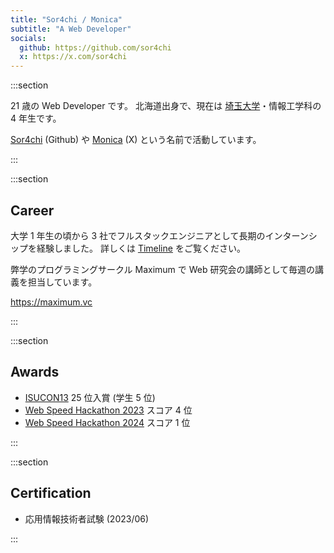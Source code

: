 ```yaml
---
title: "Sor4chi / Monica"
subtitle: "A Web Developer"
socials:
  github: https://github.com/sor4chi
  x: https://x.com/sor4chi
---
```


:::section

21 歳の Web Developer です。
北海道出身で、現在は [埼玉大学](http://www.saitama-u.ac.jp/)・情報工学科の 4 年生です。

[Sor4chi](https://github.com/sor4chi) (Github) や [Monica](https://x.com/sor4chi) (X) という名前で活動しています。

:::

:::section

## Career

大学 1 年生の頃から 3 社でフルスタックエンジニアとして長期のインターンシップを経験しました。
詳しくは [Timeline](/timeline) をご覧ください。

弊学のプログラミングサークル Maximum で Web 研究会の講師として毎週の講義を担当しています。

<https://maximum.vc>

:::

:::section

## Awards

- [ISUCON13](https://isucon.net/archives/57801192.html) 25 位入賞 (学生 5 位)
- [Web Speed Hackathon 2023](https://github.com/CyberAgentHack/web-speed-hackathon-2023) スコア 4 位
- [Web Speed Hackathon 2024](https://github.com/CyberAgentHack/web-speed-hackathon-2024) スコア 1 位

:::

:::section

## Certification

- 応用情報技術者試験 (2023/06)

:::
